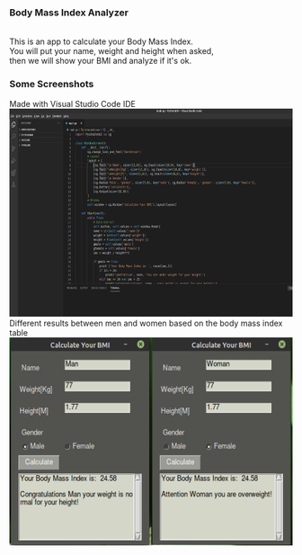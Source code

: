 ### Body Mass Index Analyzer
<br>This is an app to calculate your Body Mass Index.
<br>You will put your name, weight and height when asked,
<br>then we will show your BMI and analyze if it's ok.

### Some Screenshots
Made with Visual Studio Code IDE<br>
<img src="code.jpg" width="580" height="370" >
<br>Different results between men and women based on the body mass index table<br>
<img src="window.jpg" width="580" height="370" >
